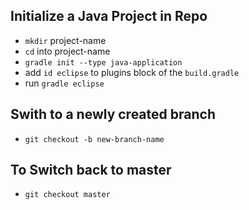 ## Initialize a Java Project in Repo
 - `mkdir` project-name
 - `cd` into project-name
 - `gradle init --type java-application`
 - add `id eclipse` to plugins block of the `build.gradle`
 - run `gradle eclipse`

## Swith to a newly created branch
 - `git checkout -b new-branch-name`

## To Switch back to master
 - `git checkout master`